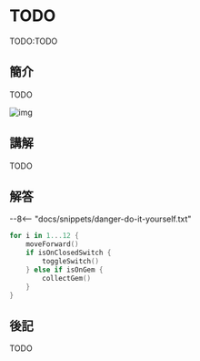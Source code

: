 # TODO

TODO:TODO

## 簡介

TODO

![img](https://imagedelivery.net/cdkaXPuFls5qlrh3GM4hfA/f36e7229-842f-4e57-a927-f98fb1679f00/public)

## 講解

TODO

## 解答

--8<-- "docs/snippets/danger-do-it-yourself.txt"

```swift linenums="1"
for i in 1...12 {
    moveForward()
    if isOnClosedSwitch {
        toggleSwitch()
    } else if isOnGem {
        collectGem()
    }
} 
```

## 後記

TODO
